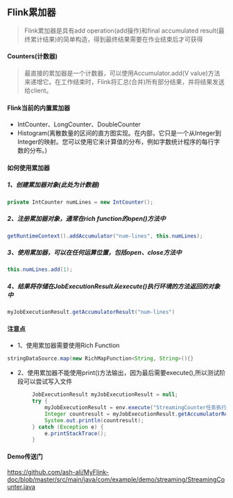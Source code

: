 ## Flink累加器
>Flink累加器是具有add operation(add操作)和final accumulated result(最终累计结果)的简单构造，得到最终结果需要在作业结束后才可获得

#### Counters(计数器)
>最直接的累加器是一个计数器，可以使用Accumulator.add(V value)方法来递增它。在工作结束时，Flink将汇总(合并)所有部分结果，并将结果发送给client。

#### Flink当前的内置累加器
- IntCounter、LongCounter、DoubleCounter
- Histogram(离散数量的区间的直方图实现。在内部，它只是一个从Integer到Integer的映射。您可以使用它来计算值的分布，例如字数统计程序的每行字数的分布。)

#### 如何使用累加器

##### 1、创建累加器对象(此处为计数器)
```java
private IntCounter numLines = new IntCounter();
```    

##### 2、注册累加器对象，通常在rich function的open()方法中
```java
getRuntimeContext().addAccumulator("num-lines", this.numLines);
```

##### 3、使用累加器，可以在任何运算位置，包括open、close方法中
```java
this.numLines.add(1);
```

##### 4、结果将存储在JobExecutionResult从execute()执行环境的方法返回的对象中
```java
myJobExecutionResult.getAccumulatorResult("num-lines")
```


#### 注意点
- 1、使用累加器需要使用Rich Function
```java
stringDataSource.map(new RichMapFunction<String, String>(){}
```
- 2、使用累加器不能使用print()方法输出，因为最后需要execute(),所以测试阶段可以尝试写入文件
```java
        JobExecutionResult myJobExecutionResult = null;
        try {
            myJobExecutionResult = env.execute("StreamingCounter任务执行");
            Integer countresult = myJobExecutionResult.getAccumulatorResult("num-lines");
            System.out.println(countresult);
        } catch (Exception e) {
            e.printStackTrace();
        }
```

#### Demo传送门
https://github.com/ash-ali/MyFlink-doc/blob/master/src/main/java/com/example/demo/streaming/StreamingCounter.java